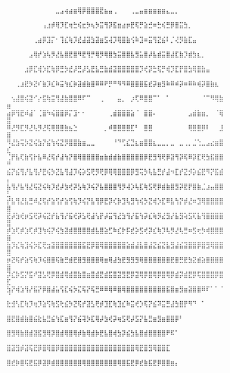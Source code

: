 ⠀⠀⠀⠀⠀⠀⠀⠀⠀⠀⠀⣀⣠⢴⣴⣶⢿⡿⣿⣿⣿⣟⣦⣤⢀⠀⠀⠀⢀⣀⣤⣶⣶⣶⣶⣶⣄⣀⡀⠀⠀⠀⠀⠀⠀⠀⠀⠀⠀⠀
⠀⠀⠀⠀⠀⠀⠀⠀⢠⣰⡾⢿⡹⣏⢶⣓⢮⣖⡳⢦⡳⣭⢻⡽⣯⣶⣴⡶⣟⢯⡛⣵⣚⠶⣓⢮⣛⡿⣿⣭⣳⡀⠀⠀⠀⠀⠀⠀⠀⠀
⠀⠀⠀⠀⠀⠀⢀⣴⡿⣹⡍⠂⢹⣎⢷⡹⣞⣼⣽⣳⣽⣶⣫⢼⡹⢿⣿⣷⢪⠷⣹⠶⣭⢻⣝⣮⠇⡈⢜⡻⣷⣏⣤⠀⠀⠀⠀⠀⠀⠀
⠀⠀⠀⠀⠀⣠⢿⡞⣱⢧⡻⣜⣧⣿⣟⣿⠻⣟⢻⡛⢿⡻⢿⣿⣳⣭⣿⣿⣧⣻⣥⣿⡼⣧⣾⣭⣿⣼⣏⣷⡹⣾⣳⣆⡀⠀⠀⠀⠀⠀
⠀⠀⠀⠀⣰⡿⣏⢾⡱⣏⢷⡿⣛⡳⣞⡼⣛⡼⣣⣟⣧⣛⣷⣾⣽⣿⣿⣿⣿⣿⡹⢞⡽⣓⢯⡛⢾⡹⣏⡟⣿⣳⢿⣿⣷⣤⠀⠀⠀⠀
⠀⠀⢀⣰⣟⡳⣝⠎⣷⡹⣎⠷⣭⢳⣎⡷⣽⣾⣷⣿⠿⠿⠟⡛⠛⠻⠻⠿⣿⣿⣿⣯⣞⡽⣶⣻⠷⠿⠾⡽⠶⠿⠷⢾⡽⣿⣷⣆⠀⠀
⠀⢢⣼⣿⢮⣽⠊⡔⣯⢷⣭⢻⣼⣷⣿⣿⠿⠏⠉⠀⠀⢀⠀⠀⠀⣤⡀⠀⡰⢏⠿⣿⣿⠉⠁⠀⠁⠀⠀⠀⠀⠀⠀⠀⠈⠉⠻⢿⣷⣶
⣴⡿⢻⣟⠾⣼⠁⢈⣿⠳⢮⣿⣿⡿⡍⣹⠂⠂⠀⠀⠀⠀⠀⢀⣾⣿⣿⣿⣵⠈⠀⣿⣿⠄⠀⠀⠀⠀⠀⠀⠀⣠⣾⣷⣶⡀⠀⠈⢿⣿
⠿⣜⡻⣏⡻⣜⢧⡻⣜⢯⢿⣿⣿⣷⣦⣑⠀⠀⠀⠀⠀⠀⡀⠾⣿⣿⣿⣿⣏⠃⠀⣿⣿⠀⠀⠀⠀⠀⠀⠀⠀⢿⣿⣿⡿⠇⠀⠀⣸⣿
⠻⣜⣳⢭⡳⣝⢮⣳⡝⣮⢳⢮⣝⡻⣿⣿⣷⣶⣀⣀⠀⠀⠀⠀⠘⠙⢋⣎⣙⣆⣶⣿⣿⣆⣀⣀⡀⣀⠀⣀⢀⡀⣈⢑⣀⣠⣔⣶⣿⣎
⢈⡟⣧⢏⣷⢫⡗⣧⠿⣜⢯⡞⣼⢳⡝⣿⢿⣿⣿⣿⣿⣶⣷⣾⣾⣷⣿⣿⣿⣿⣿⡿⣟⣻⢻⢟⡿⣽⢻⡽⢯⠿⡽⣏⢟⣳⣯⣿⣿⠛
⣮⡝⣮⢻⡜⣧⢻⡜⣟⢮⡳⣝⣧⢻⣼⡹⢮⡵⣫⢟⡻⢟⡿⢿⢿⣿⣿⣿⡿⣻⢭⡳⢧⣧⣛⡞⣼⠲⣏⡞⣝⡺⡵⣮⣟⠻⡝⣯⣾⡄
⣧⢻⡜⣧⢻⣜⢯⣝⢮⢷⡹⣞⡼⣳⢞⡽⣣⢷⡹⢮⡝⣧⣿⣿⣿⢻⡻⢼⡱⢧⣏⢷⣫⢟⡿⣾⣷⣿⣻⡽⣟⡟⣿⣷⣈⣰⣤⣿⣿⣃
⡞⣧⢻⣜⣧⣛⠾⣜⢯⡞⣵⢫⡞⣵⢫⢷⡹⢮⡝⣧⢻⡿⣟⡽⢎⡷⣹⢧⣻⢳⢮⡳⣝⢾⡱⣏⠿⣧⢳⡝⡾⣜⠶⣹⢿⣿⣿⣿⣿⣿
⣟⡼⣳⢞⡶⣫⢟⡽⢮⣝⡞⣧⢻⡜⣯⢞⡽⣣⢟⣼⢣⡟⡼⣭⢻⣜⣳⢻⡜⣯⢳⡽⣎⢷⡻⣜⣻⡜⣧⣻⢵⣫⢏⣧⢻⣿⣿⣿⣿⣿
⡾⣱⢏⡾⣱⢏⡾⣹⢳⢮⡝⢮⣳⣽⣾⣿⣿⣿⣿⣾⣧⣿⣵⣋⠷⣎⡗⡯⣞⡵⣫⢞⡽⣎⢷⡹⢧⡻⣜⢧⣛⠶⣫⢖⡳⢾⣿⣿⣿⣿
⣷⡹⣎⢷⣹⢮⡳⣏⢟⣲⣽⣿⣿⣿⣿⣿⣿⣯⣟⡿⣿⢿⣿⣿⣿⣿⣿⣵⣾⣼⣧⣿⣼⣝⣮⣝⣧⣻⣼⣮⣽⣿⣿⡿⣿⣻⢿⣿⣿⣿
⡶⣝⢯⡞⣵⢫⢷⡹⢮⣿⣿⢯⣷⣛⣾⣟⣿⣻⣿⣿⣿⢿⣶⢿⣼⣳⣟⣻⣻⣻⢿⣿⣿⣿⣿⣿⣿⣟⣿⣛⣟⣳⣝⣾⣵⣿⣿⣿⣿⣿
⡽⣎⡷⣫⡝⣯⠞⣽⣣⢟⡿⣿⣾⢿⣾⣿⣷⣿⣶⣿⣾⣟⣾⣯⣿⣽⣻⣟⡿⣽⢿⡿⣿⢿⡿⣿⢿⡿⣾⡽⣾⣟⡿⢯⣿⣿⣿⡿⣿⣏
⣳⡝⢾⣱⢻⡜⣯⡝⡿⣿⣼⣥⢫⣏⢮⡳⣍⢯⡝⢯⣛⠿⠿⢿⠿⣿⢿⣿⣿⣿⣿⣿⣿⣿⣿⣿⣯⣿⣶⣻⣶⣽⣿⣿⠿⠏⠁⠁⠈⠈
⣗⣺⢣⣏⢷⡹⢶⡹⣵⢫⢷⣫⢗⣮⡳⣝⢯⡞⣽⣣⢟⡾⣹⣏⢷⣹⣎⠷⣭⢞⡱⢯⡝⣮⠽⣭⣛⣼⣳⣿⡟⠻⠙⠀⠁⠀⠀⠀⠀⠀
⣿⣟⣿⣾⣷⣿⣮⣗⣧⣛⣮⢳⣏⣶⢻⡝⣮⢽⡳⣏⢿⡼⣳⢞⡽⢶⣫⢟⡼⣫⡝⣧⣛⣶⣻⣶⣿⣿⡿⠃⠀⠀⠀⠀⠀⠀⠀⠀⠀⠀
⣿⣻⢿⣷⣿⣾⣽⣯⣻⢿⡽⣿⣾⢿⣿⢿⡾⣷⢿⣾⡷⣟⣧⣿⢾⣳⡽⣮⣳⣧⣿⣾⣿⣿⣿⣿⠟⠯⠁⠀⠀⠀⠀⠀⠀⠀⠀⠀⠀⠀
⣿⣽⣻⡾⣽⢯⣟⡿⣿⢿⣿⡿⣿⣿⣿⣿⣿⣿⣿⣿⣿⣿⣿⣿⣿⣿⣿⣿⣿⢿⣟⣿⣻⢿⣿⣿⣏⠀⠀⠀⠀⠀⠀⠀⠀⠀⠀⠀⠀⠀
⣿⣞⡷⣿⢯⣟⣯⡿⣽⡿⣾⣿⣿⣿⣿⣿⣿⢿⣿⣿⣿⣿⣿⣿⣿⢿⣿⣯⣟⡿⣞⣷⣯⣟⡿⣿⣿⣶⡄⠀⠀⠀⠀⠀⠀⠀⠀⠀⠀⠀

